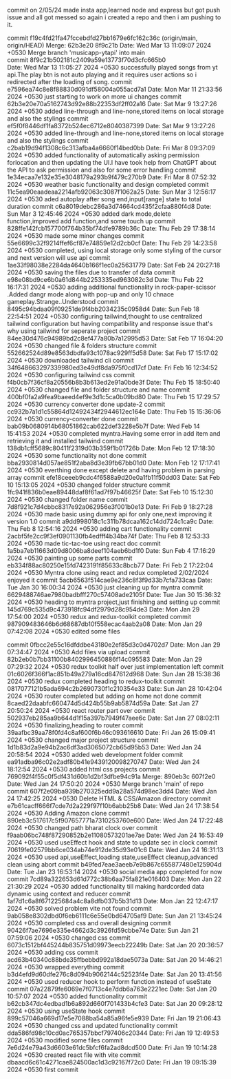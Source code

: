 commit on 2/05/24
made insta app,learned node and express but got push issue and all got messed so again i created a repo and then i am pushing to it.

commit f19c4fd21fa47fccebdfd27bb1679e6fc162c36c (origin/main, origin/HEAD) Merge: 62b3e20 8f9c21b                Date:   Wed Mar 13 11:09:07 2024 +0530 Merge branch 'musicapp-ytapi' into main                                 
commit 8f9c21b502181c2409a59e13773f70d3cfc665b0        
Date:   Wed Mar 13 11:05:27 2024 +0530                   successfully played songs from yt api.The play btn is not auto playing and it requires user actions so i redirected after the loading of song.                                                      commit e7596ea74c8e8f88830d091df58004a055acd7a1         Date:   Mon Mar 11 21:33:56 2024 +0530                                                                  just starting to work on more ui changes                                                        commit 62b3e20e70a5162743d92e88b22353df2ff02a16         Date:   Sat Mar 9 13:27:26 2024 +0530                                                                   added line-through and line-none,stored items on local storage and also the stylings                                                              commit ef5f0f8446df1fa8372b524ec6712e8040387399         Date:   Sat Mar 9 13:27:26 2024 +0530                                                                   added line-through and line-none,stored items on local storage and also the stylings                                                              commit c2bab19d94f1308c6c313afba4a6660f14bed0bb         Date:   Fri Mar 8 09:37:09 2024 +0530                                                                   added functionality of automatically asking permission forlocation and then updating the UI.I have took help from ChatGPT about the API to ask permission and also for some error handling                                                            commit 1e34ecaa7e132e35e3048179a293b9f479c270b9         Date:   Fri Mar 8 07:52:32 2024 +0530                                                                   weather basic functionality and design completed                                                                                                      commit 11c5ea90eaadeaa2214afb92063c3087f1062a25         Date:   Sun Mar 3 12:56:17 2024 +0530                                                                   aded autoplay after song end,input[range] state to total duration                                                                                 commit c6a8019debc286a3d74664cd435f2cfaa880f4d8         Date:   Sun Mar 3 12:45:46 2024 +0530                                                                   added dark mode,delete function,improved add function,and some touch up                                                                            commit 828ffe142fcb157700f764b35bf74dfe9789b36c         Date:   Thu Feb 29 17:38:14 2024 +0530                                                                  made some minor changes                                                                         commit 55e6699c32f9214ffef6cf87e74859e12d2cb0cf         Date:   Thu Feb 29 14:23:58 2024 +0530                                                                  completed, using local storage only some styling of the cursor and next version will use api                                                      commit 1ae33f98038e2284da4640b166f1ec0a25631779         Date:   Sat Feb 24 20:27:18 2024 +0530                                                                  saving the files due to transfer of data                                                        commit e98e08bd9ce6b0a61d844b2253335ed963082c3d         Date:   Thu Feb 22 16:17:31 2024 +0530                                                                  adding additional functionality in rock-paper-scissor .Added dangr mode along with pop-up and only 10 chnace gameplay.Strange..Understood                                                           commit 8495c94bdaa09f09251de9f4bb2034235c0958d4         Date:   Sun Feb 18 22:54:51 2024 +0530                                                                  configuring tailwind,thought to use centralized tailwind configuration but having compatibility and response issue that's why using tailwind for seperate project                                                                                     commit 84ee30d476c94989bd2c8ef477a80b7a12995d53         Date:   Sat Feb 17 16:04:20 2024 +0530                                                                  changed file & folders structure                                                                commit 552662524d89e8563dbdfa93c1078ac929ff5d58         Date:   Sat Feb 17 15:17:02 2024 +0530                                                                  downloaded tailwind cli                                                                         commit 34f648663297339980ed3e49df8da975f0cd17cf         Date:   Fri Feb 16 12:34:52 2024 +0530                                                                  configuring tailwind css                                                                        commit f4b0cb7f36cf8a20556b8b3b613ed2e91a0bde3f         Date:   Thu Feb 15 18:50:40 2024 +0530                                                                  changed file and folder structure and name                                                      commit 400bf0fa2a9fea9baeed4ef9e3d1c5ca0b09bd80         Date:   Thu Feb 15 17:29:57 2024 +0530                                                                  currency converter done update-2                                                                commit cc932b7a1d1c55864d12492434f2944612ec164e         Date:   Thu Feb 15 15:36:06 2024 +0530                                                                  currency-converter done                                                                         commit bab09b0680914b68051862cab622def3228e5b7f         Date:   Wed Feb 14 15:41:53 2024 +0530                                                                  completed myntra.Having some error in add item and retrieving it and installed tailwind                                                           commit 138db1cff5689c80411f2319d03b359f1b01726b         Date:   Mon Feb 12 17:18:30 2024 +0530                                                                  some functionality not done                                                                     commit bba2930814d057ae851f2aba8d3e39fb67bb01d0         Date:   Mon Feb 12 17:17:41 2024 +0530                                                                  everthing done except delete and having problem in parsing array                                                                                  commit efe18ceeeb9cdc4f6588a9d20e0a1fb11f50dd03         Date:   Sat Feb 10 15:13:05 2024 +0530                                                                  changed folder structure                                                                        commit 1fc941f836b0eae89448daf8f61ad7f97b46625f         Date:   Sat Feb 10 15:12:30 2024 +0530                                                                  changed folder name                                                                             commit 7d8f921c7d4cbbc8317e92a062956e3f001b0e13         Date:   Fri Feb 9 18:27:28 2024 +0530                                                                   made basic using dummy api for only one,next improving it version 1.0                                                                             commit a9dd998018c1c311b78dcaa162c14dd724c1ca9c         Date:   Thu Feb 8 12:54:16 2024 +0530                                                                   adding cart functionality                                                                       commit 2acbf5fe2cc9f3ef0901130fb4edfff4b34ba74f         Date:   Thu Feb 8 12:53:33 2024 +0530                                                                   made tic-tac-toe using react doc                                                                commit 1a5ba7eb11663d09d8006ba8deef104aeb6bd1f0         Date:   Sun Feb 4 17:16:29 2024 +0530                                                                   painting up some parts                                                                   commit eb334f88ac80250e15fd7423191f85633c8bcb77         Date:   Fri Feb 2 17:22:04 2024 +0530                                                                   Myntra clone using react and redux completed 2/02/2024 enjoyed it                                                                                 commit 5acb6563f514cae9e236c8f3f9d33b7cfa733caa         Date:   Tue Jan 30 16:00:34 2024 +0530                                                                  just cleaning up for myntra                                                                     commit 6629488746ae7980badbfff270c57408ade2105f         Date:   Tue Jan 30 15:36:32 2024 +0530                                                                  heading to myntra project,just finishing and setting up                                                                                           commit 145d769c535d9c473918fc94df2979d28c954de3         Date:   Mon Jan 29 17:54:00 2024 +0530                                                                  redux and redux-toolkit completed                                                               commit 987909483646b6d68687db10f558ecac4aab2a08         Date:   Mon Jan 29 07:42:08 2024 +0530                                                                  edited some files    

commit 0fbcc2e55c16dfddbe43180e2ef85d3c0d4702d7               Date:   Mon Jan 29 07:34:47 2024 +0530                                                                  Add files via upload                                                                            commit 82b2eb0b7bb31100b8402996450886f14c095583         Date:   Mon Jan 29 07:29:32 2024 +0530                                                                  redux toolkit half over just implementation left                                                                                                  commit 01c6026f366f1ac851b49a279a16cd847612d968         Date:   Sun Jan 28 15:38:36 2024 +0530                                                                  redux completed heading to redux-toolkit                                                        commit 0817077121b5ada694c2b2690730f1c210354e33         Date:   Sun Jan 28 10:42:04 2024 +0530                                                                  router completed but adding on home not done                                                    commit 8caed22daabfc660474d5d424b55b9ab5874d59a         Date:   Sat Jan 27 20:50:24 2024 +0530                                                                  react router part over                                                                          commit 502937eb285aa9b644d1f15a397b7949f47aee6c         Date:   Sat Jan 27 08:02:11 2024 +0530                                                                  finalizing,heading to router                                                                    commit 39aafbc39aa78f0fd4c8af600f6b46c093616610         Date:   Fri Jan 26 15:09:41 2024 +0530                                                                  changed major project structure                                                                 commit 1d1b83d2a9e94b2ac6df3ad3065072cb65d95b53         Date:   Wed Jan 24 20:58:54 2024 +0530                                                                  added web development folder                                                                    commit ea91adba96c02e2adf80b41e9439120098270747         Date:   Wed Jan 24 18:12:54 2024 +0530                                                                  added html css projects                                                                         commit 769092f4f55c0f5df431d60b1d2bf3dfbe94c91a   Merge: 890eb3c 607f2e0                                  Date:   Wed Jan 24 17:50:20 2024 +0530                                                                  Merge branch 'main' of repo                                                                     commit 607f2e09ba939b270325edd9a28a574d98ec3dd4               Date:   Wed Jan 24 17:42:25 2024 +0530                                                                  Delete HTML & CSS/Amazon directory                                                              commit e7b61cacff666f7cde7d2a229f97f10b6abb25b8               Date:   Wed Jan 24 17:38:54 2024 +0530                                                                  Adding Amazon clone                                                                             commit 890eb3c517617c5f907657771a7310253760e600         Date:   Wed Jan 24 17:22:48 2024 +0530                                                                  changed path bharat clock over                                                                  commit f9aab06bc748f87290852b2e11080573201ae7ae         Date:   Wed Jan 24 16:53:49 2024 +0530                                                                  used useEffect hook and state to update sec in clock                                                                                              commit 70619fe02579bb6ce034ab74e912de35d93e01c6         Date:   Wed Jan 24 16:31:13 2024 +0530                                                                  used api,useEffect,loading state,useEffect cleanup,advanced clean using abort                                                                     commit b49fed7eae3aeeb7e9b867c655877480e125904d         Date:   Tue Jan 23 16:53:14 2024 +0530                                                                  social media app completed for now                                                              commit 7cd89a322653d61d772c38b6aa75fa821e016403         Date:   Mon Jan 22 21:30:29 2024 +0530                                                                  added functionality till making hardcorded data dynamic using context and reducer                                                                 commit 1af7d1c6a8f671225684a4c8a8dfb037b5b31d13         Date:   Mon Jan 22 12:47:17 2024 +0530                                                                  solved problem vite not found                                                                   commit 9ab058e8302dbd0f6eb6111c6e55e0bd64705af9         Date:   Sun Jan 21 13:45:24 2024 +0530                                                                  completed css and overall designing                                                                                                                                     commit 90426f7ae7696e335e4662d3c3926fd59cbbe74e         Date:   Sun Jan 21 07:59:06 2024 +0530                                                                  changed css                                                                                     commit 6073c1512bf445244b835751d09973eecb22249b         Date:   Sat Jan 20 20:36:57 2024 +0530                                                                  adding css                                                                                      commit acd63b40340c88bde35ffbebbd992a18dae5073a         Date:   Sat Jan 20 14:46:21 2024 +0530                                                                  wrapped everything                                                                               commit b3d4efd9d60dfe276c8d094b9062144c52523f4e         Date:   Sat Jan 20 13:41:56 2024 +0530                                                                  used reducer hook to perform function instead of useState                                                                                         commit 07a22879fe6069e7f0713c4e7ddb6a763e2221ec         Date:   Sat Jan 20 10:57:07 2024 +0530                                                                  added functionality                                                                             commit b62cb347dc4edbad1b6a892d660f701433b4cfe3         Date:   Sat Jan 20 09:28:12 2024 +0530                                                                  using useState hook                                                                             commit 899c57046a669d17e5e7088ba54a85a96fe5e939         Date:   Fri Jan 19 21:06:43 2024 +0530                                                                  changed css and updated functionality                                                           commit dda586fd98c10cd0ac765357bbcf797406c20344         Date:   Fri Jan 19 12:49:53 2024 +0530                                                                  modified some files                                                                             commit 7e6d24e79a43d6603e61dc5bfcf6fa2ad8dcd500         Date:   Fri Jan 19 10:14:28 2024 +0530                                                                  created react file with vite                                                                    commit dbaacd6c61c4271cae824500ac1d3c92167f72c0         Date:   Fri Jan 19 09:15:39 2024 +0530                                                                  first commit